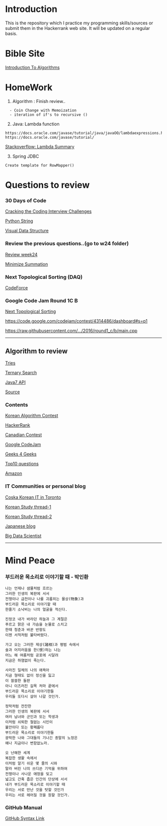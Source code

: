 # Introduction
This is the repository which I practice my programming skills/sources or submit them in the Hackerrank web site.
It will be updated on a regular basis.

# Bible Site
[Introduction To Algorithms](http://ce.bonabu.ac.ir/uploads/30/CMS/user/file/115/EBook/Introduction.to.Algorithms.3rd.Edition.Sep.2010.pdf)


# HomeWork
1) Algorithm : Finish review..
```
  - Coin Change with Memoization 
  - iteration of if's to recursive ()
```
2) Java: Lambda function
```
https://docs.oracle.com/javase/tutorial/java/javaOO/lambdaexpressions.html
https://docs.oracle.com/javase/tutorial/

```
[Stackoverflow: Lambda Summary](http://stackoverflow.com/questions/37695456/how-to-replace-anonymous-with-lambda-in-java)

3) Spring JDBC
```
Create template for RowMapper()

```

# Questions to review

### 30 Days of Code
[Cracking the Coding Interview Challenges](https://www.hackerrank.com/challenges/ctci-linked-list-cycle)

[Python String](https://github.com/psean21c/Python/tree/gh-pages/hackerrank/String)

[Visual Data Structure](https://visualgo.net/)

### Review the previous questions..(go to w24 folder)

[Review week24](https://www.hackerrank.com/contests/w24/challenges/xor-matrix)

[Minimize Summation](https://www.hackerrank.com/contests/101hack43/challenges/minimizing-the-summation)


### Next Topological Sorting (DAQ)
[CodeForce](http://codeforces.com/contest/707/problem/C)



		  
### Google Code Jam Round 1C B 
[Next Topological Sorting](https://www.hackerrank.com/contests/101hack40/challenges/next-topological-sorting)

https://code.google.com/codejam/contest/4314486/dashboard#s=p1

https://raw.githubusercontent.com/…/2016/round1_c/b/main.cpp




---

## Algorithm to review

[Tries](https://www.youtube.com/watch?v=00YaFPcC65g&list=PLe-ggMe31CTe9IyG9MB8vt5xUJeYgOYRQ)

[Ternary Search](https://www.youtube.com/watch?v=LelV-kkYMIg)

[Java7 API](http://docs.oracle.com/javase/7/docs/api/)

[Source](http://algs4.cs.princeton.edu/code/)

### Contents

[Korean Algorithm Contest](https://www.acmicpc.net/)

[HackerRank](https://www.hackerrank.com)

[Canadian Contest](https://dmoj.ca/)

[Google CodeJam](https://code.google.com/codejam/schedule.html)

[Geeks 4 Geeks](http://www.geeksforgeeks.org/)

[Top10 questions](http://www.geeksforgeeks.org/top-10-algorithms-in-interview-questions/)

[Amazon](http://www.geeksforgeeks.org/tag/amazon/)

### IT Communities or personal blog

[Coska Korean IT in Toronto](http://coska.com/)

[Korean Study thread-1](https://www.facebook.com/groups/426512737533637/?fref=nf)

[Korean Study thread-2](https://www.facebook.com/profile.php?id=100001180713677&fref=nf)

[Japanese blog](http://pekempey.hatenablog.com/)

[Big Data Scientist](https://www.linkedin.com/in/christianeheiligers)


---
# Mind Peace

### 부드러운 목소리로 이야기할 때 - 박인환 

```
나는 언제나 샘물처럼 흐르는 
그러한 인생의 복판에 서서 
전쟁이나 금전이나 나를 괴롭히는 물상(物象)과 
부드러운 목소리로 이야기할 때 
한줄기 소낙비는 나의 얼굴을 적신다. 

진정코 내가 바라던 하늘과 그 계절은 
푸르고 맑은 내 가슴을 눈물로 스치고 
한때 청춘과 바꾼 반항도 
이젠 서적처럼 불타버렸다. 

가고 오는 그러한 제상(諸相)과 평범 속에서 
술과 어지러움을 한(恨)하는 나는 
어느 해 여름처럼 공포에 시달려 
지금은 하염없이 죽는다. 

사라진 일체의 나의 애욕아 
지금 형태도 없이 정신을 잃고 
이 쓸쓸한 들판 
아니 이즈러진 길목 처마 끝에서 
부드러운 목소리로 이야기한들 
우리들 또다시 살아 나갈 것인가. 

정막처럼 잔잔한 
그러한 인생의 복판에 서서 
여러 남녀와 군인과 또는 학생과 
이처럼 쇠퇴한 철없는 시인이 
불안이다 또는 황폐롭다 
부드러운 목소리로 이야기한들 
광막한 나와 그대들의 기나긴 종말의 노정은 
예나 지금이나 변함없노라. 

오 난해한 세계 
복잡한 생활 속에서 
이처럼 알기 쉬운 몇 줄의 시와 
말라 버린 나의 쓰디쓴 기억을 위하여 
전쟁이나 사나운 애정을 잊고 
넓고도 간혹 좁은 인간의 단상에 서서 
내가 부드러운 목소리로 이야기할 때 
우리는 서로 만난 것을 탓할 것인가 
우리는 서로 헤어질 것을 원할 것인가.
```

### GitHub Manual
[GitHub Syntax Link](https://github.com/adam-p/markdown-here/wiki/Markdown-Cheatsheet)

